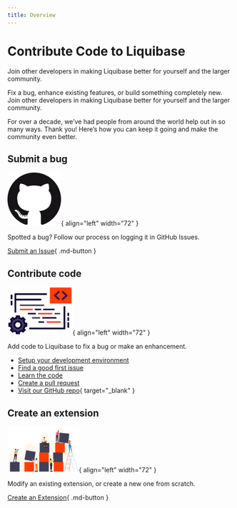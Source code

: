 ```yaml
---
title: Overview
---
```

# Contribute Code to Liquibase

Join other developers in making Liquibase better for yourself and the larger community.

Fix a bug, enhance existing features, or build something completely new. Join other developers in making Liquibase better for yourself and the larger community. 

For over a decade, we’ve had people from around the world help out in so many ways. Thank you! Here’s how you can keep it going and make the community even better.

## Submit a bug

![Image title](images/github-logo.png){ align="left" width="72" }

Spotted a bug? Follow our process on logging it in GitHub Issues.

[Submit an Issue](report-an-issue.md){ .md-button }

## Contribute code

![Image title](images/code-logo.png){ align="left" width="72" }

Add code to Liquibase to fix a bug or make an enhancement.

- [Setup your development environment](get-started/env-setup.md)
- [Find a good first issue](get-started/first-issues.md)
- [Learn the code](get-started/working-with-the-code.md)
- [Create a pull request](get-started/create-pr.md)
- [Visit our GitHub repo](https://github.com/liquibase/liquibase){ target="_blank" }

## Create an extension

![Image title](images/extension-logo.png){ align="left" width="72" }

Modify an existing extension, or create a new one from scratch.

[Create an Extension](../extensions-integrations/index.md){ .md-button }